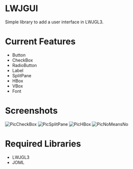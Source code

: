 # LWJGUI
Simple library to add a user interface in LWJGL3.


# Current Features
- Button
- CheckBox
- RadioButton
- Label
- SplitPane
- HBox
- VBox
- Font

# Screenshots
![PicCheckBox](https://i.imgur.com/XjhGSCI.png)
![PicSplitPane](https://i.imgur.com/l3gsiYo.png)
![PicHBox](https://i.imgur.com/TV2J7B6.png)
![PicNoMeansNo](https://i.imgur.com/jqRl6NY.png)

# Required Libraries
- LWJGL3
- JOML
